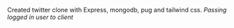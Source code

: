 Created twitter clone with Express, mongodb, pug and tailwind css.
*Passing logged in user to client*
